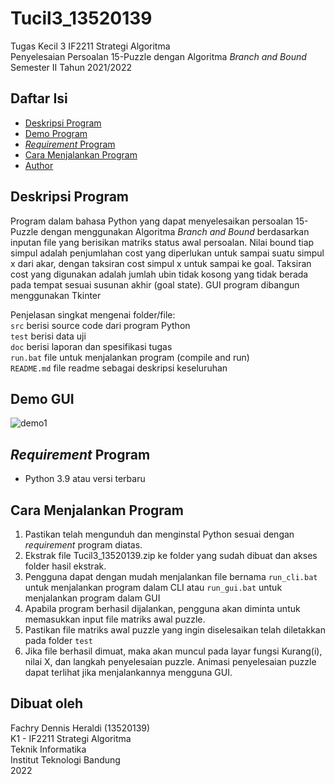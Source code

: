 # Tucil3_13520139

Tugas Kecil 3 IF2211 Strategi Algoritma <br>
Penyelesaian Persoalan 15-Puzzle dengan Algoritma _Branch and Bound_ <br>
Semester II Tahun 2021/2022 <br>

## Daftar Isi

- [Deskripsi Program](#deskripsi-program)
- [Demo Program](#demo-gui)
- [_Requirement_ Program](#requirement-program)
- [Cara Menjalankan Program](#cara-menjalankan-program)
- [Author](#dibuat-oleh)

## Deskripsi Program

Program dalam bahasa Python yang dapat menyelesaikan persoalan 15-Puzzle dengan
menggunakan Algoritma _Branch and Bound_ berdasarkan inputan file yang berisikan matriks status awal persoalan.
Nilai bound tiap simpul adalah penjumlahan cost yang diperlukan untuk sampai suatu simpul x dari akar,
dengan taksiran cost simpul x untuk sampai ke goal. Taksiran cost yang digunakan adalah
jumlah ubin tidak kosong yang tidak berada pada tempat sesuai susunan akhir (goal state). GUI program dibangun menggunakan Tkinter

Penjelasan singkat mengenai folder/file: <br>
`src` berisi source code dari program Python <br>
`test` berisi data uji <br>
`doc` berisi laporan dan spesifikasi tugas <br>
`run.bat` file untuk menjalankan program (compile and run) <br>
`README.md` file readme sebagai deskripsi keseluruhan <br>

## Demo GUI

![demo1](https://user-images.githubusercontent.com/71638224/161409246-b03d4764-192f-4bde-899b-065d9d575be5.gif)

## _Requirement_ Program

- Python 3.9 atau versi terbaru

## Cara Menjalankan Program

1. Pastikan telah mengunduh dan menginstal Python sesuai dengan _requirement_ program diatas. <br>
2. Ekstrak file Tucil3_13520139.zip ke folder yang sudah dibuat dan akses folder hasil ekstrak. <br>
3. Pengguna dapat dengan mudah menjalankan file bernama `run_cli.bat` untuk menjalankan program dalam CLI atau `run_gui.bat` untuk menjalankan program dalam GUI
4. Apabila program berhasil dijalankan, pengguna akan diminta untuk memasukkan input file matriks awal puzzle.
5. Pastikan file matriks awal puzzle yang ingin diselesaikan telah diletakkan pada folder `test`
6. Jika file berhasil dimuat, maka akan muncul pada layar fungsi Kurang(i), nilai X, dan langkah penyelesaian puzzle. Animasi penyelesaian puzzle dapat terlihat jika menjalankannya mengguna GUI.

## Dibuat oleh

Fachry Dennis Heraldi (13520139) <br>
K1 - IF2211 Strategi Algoritma <br>
Teknik Informatika <br>
Institut Teknologi Bandung <br>
2022 <br>
